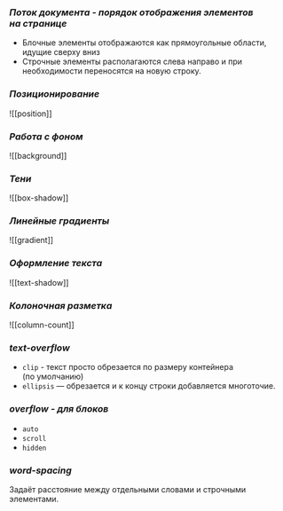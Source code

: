 ### *Поток документа - порядок отображения элементов на странице*

- Блочные элементы отображаются как прямоугольные области, идущие сверху вниз
- Строчные элементы располагаются слева направо и при необходимости переносятся на новую строку.

### *Позиционирование*

![[position]]

### *Работа с фоном*

![[background]]

### *Тени*

![[box-shadow]]

### *Линейные градиенты*

![[gradient]]

### *Оформление текста*

![[text-shadow]]

### *Колоночная разметка*

![[column-count]]


### *text-overflow*
- `clip` - текст просто обрезается по размеру контейнера (по умолчанию) 
- `ellipsis` — обрезается и к концу строки добавляется многоточие.

### *overflow - для блоков*
- `auto` 
- `scroll` 
-  `hidden`

### *word-spacing*
Задаёт расстояние между отдельными словами и строчными элементами.

